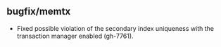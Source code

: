 ## bugfix/memtx

* Fixed possible violation of the secondary index uniqueness with the transaction
  manager enabled (gh-7761).
